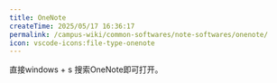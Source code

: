 ```yaml
---
title: OneNote
createTime: 2025/05/17 16:36:17
permalink: /campus-wiki/common-softwares/note-softwares/onenote/
icon: vscode-icons:file-type-onenote
---
```


直接windows + s 搜索OneNote即可打开。